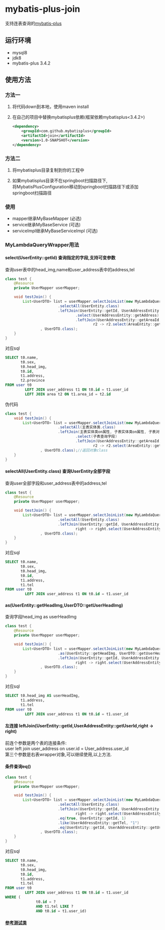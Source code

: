 # mybatis-plus-join

支持连表查询的[mybatis-plus](https://gitee.com/baomidou/mybatis-plus)

## 运行环境

* mysql8
* jdk8
* mybatis-plus 3.4.2

## 使用方法

### 方法一

1. 将代码down到本地，使用maven install

2. 在自己的项目中替换mybatisplus依赖(框架依赖mybatisplus<3.4.2>)

   ```xml
   <dependency>
       <groupId>com.github.mybatisplus</groupId>
       <artifactId>join</artifactId>
       <version>1.0-SNAPSHOT</version>
   </dependency>
   ```

### 方法二

1. 将mybatisplus目录复制到你的工程中

2. 如果mybatisplus目录不在springboot扫描路径下,  
   将MybatisPlusConfiguration移动到springboot扫描路径下或添加springboot扫描路径

### 使用

* mapper继承MyBaseMapper (必选)
* service继承MyBaseService (可选)
* serviceImpl继承MyBaseServiceImpl (可选)

### MyLambdaQueryWrapper用法

#### select(UserEntity::getId)  查询指定的字段,支持可变参数

查询user表中的head_img,name和user_address表中的address,tel

```java
class test {
    @Resource
    private UserMapper userMapper;

    void testJoin() {
        List<UserDTO> list = userMapper.selectJoinList(new MyLambdaQueryWrapper<UserEntity>()
                        .selectAll(UserEntity.class)
                        .leftJoin(UserEntity::getId, UserAddressEntity::getUserId, r1 -> r1
                                .select(UserAddressEntity::getAddress)
                                .leftJoin(UserAddressEntity::getAreaId, AreaEntity::getId,
                                        r2 -> r2.select(AreaEntity::getProvince)))
                , UserDTO.class);
    }
}
```

对应sql

```sql
SELECT t0.name,
       t0.sex,
       t0.head_img,
       t0.id,
       t1.address,
       t2.province
FROM user t0
         LEFT JOIN user_address t1 ON t0.id = t1.user_id
         LEFT JOIN area t2 ON t1.area_id = t2.id
```

伪代码

```java
class test {
    void testJoin() {
        List<UserDTO> list = userMapper.selectJoinList(new MyLambdaQueryWrapper<主表实体类>()
                        .selectAll(主表实体类.class)
                        .leftJoin(主表实体类on属性, 子表实体类on属性, 子表对象 -> 子表对象
                                .select(子表查询字段)
                                .leftJoin(UserAddressEntity::getAreaId, AreaEntity::getId,
                                        r2 -> r2.select(AreaEntity::getProvince)))
                , UserDTO.class);//返回对象class
    }
}
```

#### selectAll(UserEntity.class) 查询UserEntity全部字段

查询user全部字段和user_address表中的address,tel

```java
class test {
    @Resource
    private UserMapper userMapper;

    void testJoin() {
        List<UserDTO> list = userMapper.selectJoinList(new MyLambdaQueryWrapper<UserEntity>()
                        .selectAll(UserEntity.class)
                        .leftJoin(UserEntity::getId, UserAddressEntity::getUserId,
                                right -> right.select(UserAddressEntity::getAddress, UserAddressEntity::getTel))
                , UserDTO.class);
    }
}
```

对应sql

```sql
SELECT t0.name,
       t0.sex,
       t0.head_img,
       t0.id,
       t1.address,
       t1.tel
FROM user t0
         LEFT JOIN user_address t1 ON t0.id = t1.user_id
```

#### as(UserEntity::getHeadImg,UserDTO::getUserHeadImg)

查询字段head_img as userHeadImg

```java
class test {
    @Resource
    private UserMapper userMapper;

    void testJoin() {
        List<UserDTO> list = userMapper.selectJoinList(new MyLambdaQueryWrapper<UserEntity>()
                        .as(UserEntity::getHeadImg, UserDTO::getUserHeadImg)
                        .leftJoin(UserEntity::getId, UserAddressEntity::getUserId,
                                right -> right.select(UserAddressEntity::getAddress, UserAddressEntity::getTel))
                , UserDTO.class);
    }
}
```

对应sql

```sql
SELECT t0.head_img AS userHeadImg,
       t1.address,
       t1.tel
FROM user t0
         LEFT JOIN user_address t1 ON t0.id = t1.user_id
```

#### 左连接 leftJoin(UserEntity::getId,UserAddressEntity::getUserId,right -> right)

前连个参数是两个表的连接条件:  
user left join user_address on user.id = User_address.user_id  
第三个参数是右表wrapper对象,可以继续使用,以上方法.

#### 条件查询eq()

```java
class test {
    @Resource
    private UserMapper userMapper;

    void testJoin() {
        List<UserDTO> list = userMapper.selectJoinList(new MyLambdaQueryWrapper<UserEntity>()
                        .selectAll(UserEntity.class)
                        .leftJoin(UserEntity::getId, UserAddressEntity::getUserId,
                                right -> right.select(UserAddressEntity::getAddress, UserAddressEntity::getTel))
                        .eq(true, UserEntity::getId, 1)
                        .like(UserAddressEntity::getTel, "1")
                        .eq(UserEntity::getId, UserAddressEntity::getUserId)
                , UserDTO.class);
    }
}
```

对应sql

```sql
SELECT t0.name,
       t0.sex,
       t0.head_img,
       t0.id,
       t1.address,
       t1.tel
FROM user t0
         LEFT JOIN user_address t1 ON t0.id = t1.user_id
WHERE (
              t0.id = ?
              AND t1.tel LIKE ?
              AND t0.id = t1.user_id)
```

#### [参考测试类](https://gitee.com/best_handsome/mybatis-plus-join/blob/master/src/test/java/com/example/mp/MpJoinTest.java)

